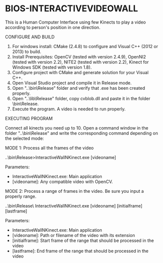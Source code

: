 # BIOS-INTERACTIVEVIDEOWALL
This is a Human Computer Interface using few Kinects to play a video according to person's position in one direction.

CONFIGURE AND BUILD

1. For windows install: CMake (2.4.8) to configure and Visual C++ (2012 or 2013) to build.
2. Install Prerequisites: OpenCV (tested with version 2.4.9), OpenNI2 (tested with version 2.2), NITE2 (tested with version 2.2), Kinect for Windows SDK (tested with version 1.8). 
3. Configure project with CMake and generate solution for your Visual C++.
4. Open Visual Studio project and compile it in Release mode.
5. Open "..\bin\Release" folder and verify that .exe has been created properly.
6. Open "..\lib\Release" folder, copy cvblob.dll and paste it in the folder \bin\Release.
7. Execute the program. A video is needed to run properly.

EXECUTING PROGRAM

Connect all kinects you need up to 10. Open a command window in the folder "..\bin\Release" and write the corresponding
command depending on the selected mode:

MODE 1: Process all the frames of the video

..\bin\Release\>InteractiveWallNKinect.exe [videoname]

Parameters:
  - InteractiveWallNKinect.exe: Main application
  - [videoname]: Any compatible video with OpenCV.

MODE 2: Process a range of frames in the video. Be sure you input a properly range.

..\bin\Release\ InteractiveWallNKinect.exe [videoname] [initialframe] [lastframe]

Parameters:
  - InteractiveWallNKinect.exe: Main application
  - [videoname]: Path or filename of the video with its extension
  - [initialframe]: Start frame of the range that should be processed in the video
  - [lastframe]: End frame of the range that should be processed in the video
